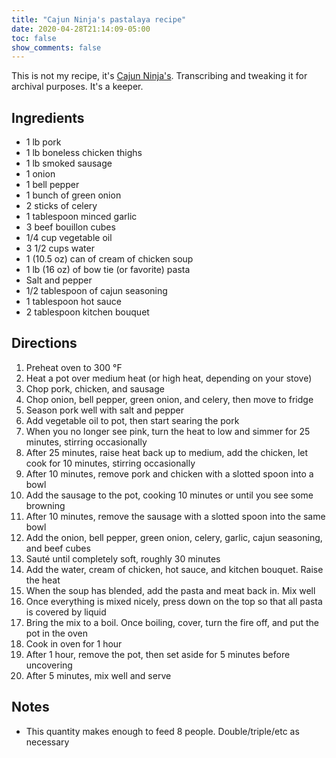 ```yaml
---
title: "Cajun Ninja's pastalaya recipe"
date: 2020-04-28T21:14:09-05:00
toc: false
show_comments: false
---
```


This is not my recipe, it's [Cajun Ninja's](https://www.youtube.com/watch?v=X5YR9pGxH0E). Transcribing and tweaking it for archival purposes. It's a keeper.

## Ingredients

- 1 lb pork
- 1 lb boneless chicken thighs
- 1 lb smoked sausage
- 1 onion
- 1 bell pepper
- 1 bunch of green onion
- 2 sticks of celery
- 1 tablespoon minced garlic
- 3 beef bouillon cubes
- 1/4 cup vegetable oil
- 3 1/2 cups water
- 1 (10.5 oz) can of cream of chicken soup
- 1 lb (16 oz) of bow tie (or favorite) pasta
- Salt and pepper
- 1/2 tablespoon of cajun seasoning
- 1 tablespoon hot sauce
- 2 tablespoon kitchen bouquet

## Directions

1. Preheat oven to 300 °F
1. Heat a pot over medium heat (or high heat, depending on your stove)
1. Chop pork, chicken, and sausage
1. Chop onion, bell pepper, green onion, and celery, then move to fridge
1. Season pork well with salt and pepper
1. Add vegetable oil to pot, then start searing the pork
1. When you no longer see pink, turn the heat to low and simmer for 25 minutes, stirring occasionally
1. After 25 minutes, raise heat back up to medium, add the chicken, let cook for 10 minutes, stirring occasionally
1. After 10 minutes, remove pork and chicken with a slotted spoon into a bowl
1. Add the sausage to the pot, cooking 10 minutes or until you see some browning
1. After 10 minutes, remove the sausage with a slotted spoon into the same bowl
1. Add the onion, bell pepper, green onion, celery, garlic, cajun seasoning, and beef cubes
1. Sauté until completely soft, roughly 30 minutes
1. Add the water, cream of chicken, hot sauce, and kitchen bouquet. Raise the heat
1. When the soup has blended, add the pasta and meat back in. Mix well
1. Once everything is mixed nicely, press down on the top so that all pasta is covered by liquid
1. Bring the mix to a boil. Once boiling, cover, turn the fire off, and put the pot in the oven
1. Cook in oven for 1 hour
1. After 1 hour, remove the pot, then set aside for 5 minutes before uncovering
1. After 5 minutes, mix well and serve

## Notes

- This quantity makes enough to feed 8 people. Double/triple/etc as necessary
